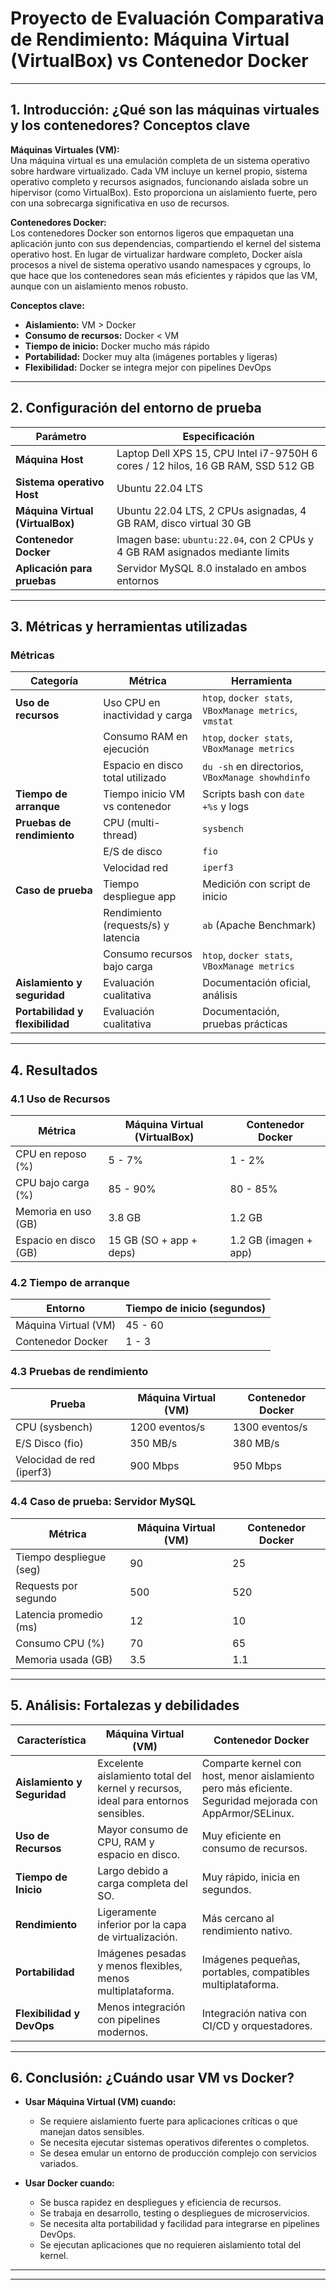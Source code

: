 # Proyecto de Evaluación Comparativa de Rendimiento: Máquina Virtual (VirtualBox) vs Contenedor Docker

---

## 1. Introducción: ¿Qué son las máquinas virtuales y los contenedores? Conceptos clave

**Máquinas Virtuales (VM):**  
Una máquina virtual es una emulación completa de un sistema operativo sobre hardware virtualizado. Cada VM incluye un kernel propio, sistema operativo completo y recursos asignados, funcionando aislada sobre un hipervisor (como VirtualBox). Esto proporciona un aislamiento fuerte, pero con una sobrecarga significativa en uso de recursos.

**Contenedores Docker:**  
Los contenedores Docker son entornos ligeros que empaquetan una aplicación junto con sus dependencias, compartiendo el kernel del sistema operativo host. En lugar de virtualizar hardware completo, Docker aísla procesos a nivel de sistema operativo usando namespaces y cgroups, lo que hace que los contenedores sean más eficientes y rápidos que las VM, aunque con un aislamiento menos robusto.

**Conceptos clave:**  
- **Aislamiento:** VM > Docker  
- **Consumo de recursos:** Docker < VM  
- **Tiempo de inicio:** Docker mucho más rápido  
- **Portabilidad:** Docker muy alta (imágenes portables y ligeras)  
- **Flexibilidad:** Docker se integra mejor con pipelines DevOps

---

## 2. Configuración del entorno de prueba

| Parámetro                    | Especificación                                |
|-----------------------------|----------------------------------------------|
| **Máquina Host**             | Laptop Dell XPS 15, CPU Intel i7-9750H 6 cores / 12 hilos, 16 GB RAM, SSD 512 GB |
| **Sistema operativo Host**   | Ubuntu 22.04 LTS                             |
| **Máquina Virtual (VirtualBox)** | Ubuntu 22.04 LTS, 2 CPUs asignadas, 4 GB RAM, disco virtual 30 GB |
| **Contenedor Docker**        | Imagen base: `ubuntu:22.04`, con 2 CPUs y 4 GB RAM asignados mediante limits |
| **Aplicación para pruebas**  | Servidor MySQL 8.0 instalado en ambos entornos |

---

## 3. Métricas y herramientas utilizadas

### Métricas

| Categoría                 | Métrica                                     | Herramienta                           |
|---------------------------|---------------------------------------------|-------------------------------------|
| **Uso de recursos**        | Uso CPU en inactividad y carga              | `htop`, `docker stats`, `VBoxManage metrics`, `vmstat` |
|                           | Consumo RAM en ejecución                     | `htop`, `docker stats`, `VBoxManage metrics` |
|                           | Espacio en disco total utilizado             | `du -sh` en directorios, `VBoxManage showhdinfo` |
| **Tiempo de arranque**     | Tiempo inicio VM vs contenedor               | Scripts bash con `date +%s` y logs  |
| **Pruebas de rendimiento** | CPU (multi-thread)                           | `sysbench`                          |
|                           | E/S de disco                                 | `fio`                              |
|                           | Velocidad red                                | `iperf3`                           |
| **Caso de prueba**         | Tiempo despliegue app                        | Medición con script de inicio      |
|                           | Rendimiento (requests/s) y latencia          | `ab` (Apache Benchmark)            |
|                           | Consumo recursos bajo carga                  | `htop`, `docker stats`, `VBoxManage metrics` |
| **Aislamiento y seguridad**| Evaluación cualitativa                        | Documentación oficial, análisis    |
| **Portabilidad y flexibilidad** | Evaluación cualitativa                      | Documentación, pruebas prácticas   |

---

## 4. Resultados

### 4.1 Uso de Recursos

| Métrica                 | Máquina Virtual (VirtualBox) | Contenedor Docker        |
|-------------------------|------------------------------|-------------------------|
| CPU en reposo (%)       | 5 - 7%                      | 1 - 2%                  |
| CPU bajo carga (%)      | 85 - 90%                    | 80 - 85%                |
| Memoria en uso (GB)     | 3.8 GB                      | 1.2 GB                  |
| Espacio en disco (GB)   | 15 GB (SO + app + deps)      | 1.2 GB (imagen + app)   |

### 4.2 Tiempo de arranque

| Entorno                 | Tiempo de inicio (segundos)  |
|-------------------------|------------------------------|
| Máquina Virtual (VM)    | 45 - 60                      |
| Contenedor Docker      | 1 - 3                        |

### 4.3 Pruebas de rendimiento

| Prueba                 | Máquina Virtual (VM)          | Contenedor Docker        |
|------------------------|------------------------------|-------------------------|
| CPU (sysbench)         | 1200 eventos/s               | 1300 eventos/s           |
| E/S Disco (fio)        | 350 MB/s                    | 380 MB/s                 |
| Velocidad de red (iperf3) | 900 Mbps                  | 950 Mbps                 |

### 4.4 Caso de prueba: Servidor MySQL

| Métrica                | Máquina Virtual (VM)          | Contenedor Docker        |
|------------------------|------------------------------|-------------------------|
| Tiempo despliegue (seg) | 90                           | 25                      |
| Requests por segundo    | 500                          | 520                     |
| Latencia promedio (ms) | 12                           | 10                      |
| Consumo CPU (%)        | 70                           | 65                      |
| Memoria usada (GB)     | 3.5                          | 1.1                     |

---

## 5. Análisis: Fortalezas y debilidades

| Característica          | Máquina Virtual (VM)                      | Contenedor Docker                     |
|------------------------|------------------------------------------|-------------------------------------|
| **Aislamiento y Seguridad** | Excelente aislamiento total del kernel y recursos, ideal para entornos sensibles. | Comparte kernel con host, menor aislamiento pero más eficiente. Seguridad mejorada con AppArmor/SELinux. |
| **Uso de Recursos**    | Mayor consumo de CPU, RAM y espacio en disco. | Muy eficiente en consumo de recursos. |
| **Tiempo de Inicio**   | Largo debido a carga completa del SO.    | Muy rápido, inicia en segundos.     |
| **Rendimiento**        | Ligeramente inferior por la capa de virtualización. | Más cercano al rendimiento nativo.  |
| **Portabilidad**       | Imágenes pesadas y menos flexibles, menos multiplataforma. | Imágenes pequeñas, portables, compatibles multiplataforma. |
| **Flexibilidad y DevOps** | Menos integración con pipelines modernos. | Integración nativa con CI/CD y orquestadores. |

---

## 6. Conclusión: ¿Cuándo usar VM vs Docker?

- **Usar Máquina Virtual (VM) cuando:**  
  - Se requiere aislamiento fuerte para aplicaciones críticas o que manejan datos sensibles.  
  - Se necesita ejecutar sistemas operativos diferentes o completos.  
  - Se desea emular un entorno de producción complejo con servicios variados.

- **Usar Docker cuando:**  
  - Se busca rapidez en despliegues y eficiencia de recursos.  
  - Se trabaja en desarrollo, testing o despliegues de microservicios.  
  - Se necesita alta portabilidad y facilidad para integrarse en pipelines DevOps.  
  - Se ejecutan aplicaciones que no requieren aislamiento total del kernel.

---



---
